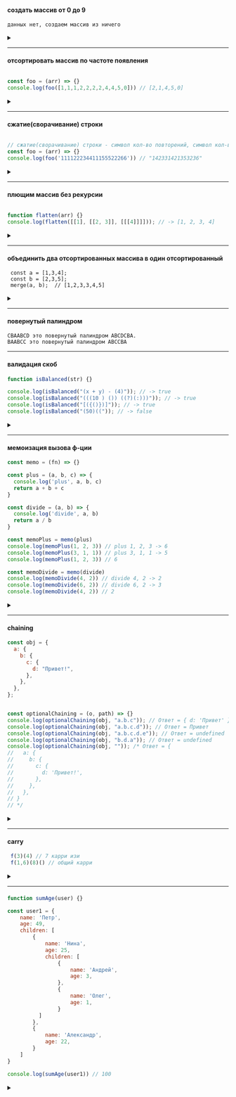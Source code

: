 #### создать массив от 0 до 9

```
данных нет, создаем массив из ничего
```
<details><summary> </summary>
  
```javascript
let arr = Array.from({length:10}).map((v,k)=>k)
```
</details>
  
---
  
#### отсортировать массив по частоте появления

```javascript

const foo = (arr) => {}
console.log(foo([1,1,1,2,2,2,2,4,4,5,0])) // [2,1,4,5,0]
```
<details><summary> </summary>
  
```javascript
  const foo = (arr) => {
   let obj = {}
   for (let item of arr) {
     obj[item] = (obj[item] ?? 0) + 1
   }
   return Object.entries(obj).sort((a,b)=>b[1]-a[1]).reduce((acc,item)=>{
     acc.push(item[0])
     return acc
   },[])
 }
```
  
</details>
  
---

#### сжатие(сворачивание) строки

```javascript

// сжатие(сворачивание) строки - символ кол-во повторений, символ кол-во повторений ...
const foo = (arr) => {}
console.log(foo('111122234411155522266')) // "142331421353236"
```
<details><summary> </summary>
  
```javascript
  const foo = (str) => {
  let res = str[0];
  let count = 1;
  let j = 0;
  for (let i=1; i < str.length; i++) {
    if (str[i]===str[i-1]) { count++ }
    else {
      res+=String(count);
      res+=String(str[i]);
      count=1;
    }
  }
  return res
}
```
  
</details>
  
---
  
#### плющим массив без рекурсии
  
```javascript  

function flatten(arr) {}
console.log(flatten([[1], [[2, 3]], [[[4]]]])); // -> [1, 2, 3, 4]
```
<details><summary> </summary>
  
```javascript
// без рекурсии
const flatten = (arr) => {
  let res = [...arr];
  let i = 0;
  while (i < res.length) {
    if (Array.isArray(res[i])) {
      res.splice(i, 1, ...res[i])
    }
    else i++
  }
  return res
}
```
</details>
  
---
  
#### объединить два отсортированных массива в один отсортированный  

```
 const a = [1,3,4];
 const b = [2,3,5];
 merge(a, b);  // [1,2,3,3,4,5]
```
  
<details><summary> </summary>

```javascript
  function merge(a, b) {
    let i = a.length - 1;
    let j = b.length - 1;
    let end = a.length + b.length - 1;
    
    while (j >= 0) {
      if (i >= 0 && a[i] > b[j]) {
        a[end] = a[i];
        i--;
      } else {
        a[end] = b[j];
        j--;
      }
      end--;
    }
    return a
}
```
</details>
  
---
  
#### повернутый палиндром  

```
CBAABCD это повернутый палиндром ABCDCBA.
BAABCC это повернутый палиндром ABCCBA
```
  
---
  
#### валидация скоб

```javascript
function isBalanced(str) {}

console.log(isBalanced("(x + y) - (4)")); // -> true
console.log(isBalanced("(((10 ) ()) ((?)(:)))")); // -> true
console.log(isBalanced("[({()})]")); // -> true
console.log(isBalanced("(50)((")); // -> false
```
<details><summary> </summary>
```javascript
  function isBalanced(str) {
  let stack = []
  let braces = {
    '{':'}',
    '[':']',
    '(':')',
  }
  let bracesArr = Object.keys(braces).join('') + Object.values(braces).join('')
  console.log(bracesArr)
  for (let char of str) {
    if (bracesArr.includes(char)) {
     if (braces[char]) stack.push(char) // открытая
      else {
        if (braces[stack.pop()] !== char ) return false
      }
    }
  }
  if (stack.length) return false
  else return true
}
```
</details>
  
---

#### мемоизация вызова ф-ции 
  
```javascript
const memo = (fn) => {}

const plus = (a, b, c) => {
  console.log('plus', a, b, c)
  return a + b + c
}

const divide = (a, b) => {
  console.log('divide', a, b)
  return a / b
} 

const memoPlus = memo(plus)
console.log(memoPlus(1, 2, 3)) // plus 1, 2, 3 -> 6
console.log(memoPlus(3, 1, 1)) // plus 3, 1, 1 -> 5
console.log(memoPlus(1, 2, 3)) // 6

const memoDivide = memo(divide)
console.log(memoDivide(4, 2)) // divide 4, 2 -> 2
console.log(memoDivide(6, 2)) // divide 6, 2 -> 3
console.log(memoDivide(4, 2)) // 2
```

<details><summary> </summary>

```javascript
 const memo = (fn) => {
  let cache = {}
  return function(...args) {
    if (cache[args]) return cache[args]
    else { 
      cache[args] = fn(...args)
      return cache[args]
    }
  }
}
```
  
</details>
  
---
  
#### chaining

```javascript
const obj = {
  a: {
    b: {
      c: {
        d: "Привет!",
      },
    },
  },
};


const optionalChaining = (o, path) => {}
console.log(optionalChaining(obj, "a.b.c")); // Ответ = { d: 'Привет' }
console.log(optionalChaining(obj, "a.b.c.d")); // Ответ = Привет
console.log(optionalChaining(obj, "a.b.c.d.e")); // Ответ = undefined
console.log(optionalChaining(obj, "b.d.a")); // Ответ = undefined
console.log(optionalChaining(obj, "")); /* Ответ = {
//   a: {
//     b: {
//       c: {
//         d: 'Привет!',
//       },
//     },
//   },
// } 
// */
```
<details><summary> </summary>

```javascript
  const optionalChaining = (o, path) => {
  if (!path.length) return o;
  
  let paths = path.split('.')
  let obj = {...o}
             
  for (let chain of paths) {
    if (obj[chain]) obj = obj[chain] 
    else return undefined
  }
  return obj
}
```
  
</details>
  
---
  
#### carry

```javascript
 f(3)(4) // 7 карри изи
 f(1,6)(8)() // общий карри
```
  
<details><summary> </summary>

```javascript
  function sum(...args) {
  if (!args.length) return 0
  let res = args.reduce((a,b)=>a+b)
  return function inner(...nextArgs) {
    if(!nextArgs.length) return res 
    else return sum(res, ...nextArgs)
  }
}

console.log( sum(1,5)(2)() ); // 8

// изи
// function sum(a, b) {
//   if (b===undefined) {
//     return function inner(c) {
//       return a+c
//     }
//   }
//   else return a+b
// }

// console.log(sum(5,4))
// console.log(sum(5)(4))
```
  
</details>
  
---

#### 

```javascript
function sumAge(user) {}

const user1 = {
    name: 'Петр',
    age: 49,
    children: [
        {
            name: 'Нина',
            age: 25,
            children: [
                {
                    name: 'Андрей',
                    age: 3,
                },
                {
                    name: 'Олег',
                    age: 1,
                }
          ]
        },
        {
            name: 'Александр',
            age: 22,
        }
    ]
}

console.log(sumAge(user1)) // 100
```

<details><summary> </summary>

```javascript
  
```
  
</details>
